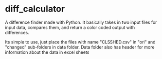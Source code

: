 # diff_calculator

A difference finder made with Python. It basically takes in two input files for input data, compares them, and return a color coded output with differences.

Its simple to use, just place the files with name "CLSSHED.csv" in "ori" and "changed" sub-folders in data folder. Data folder also has header for more information about the data in excel sheets
